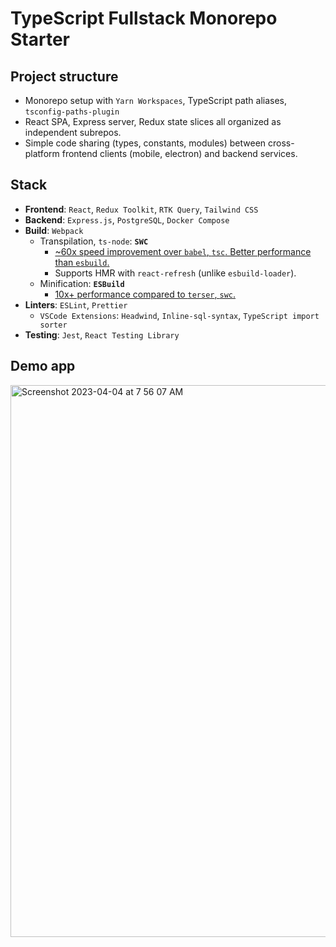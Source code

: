 # TypeScript Fullstack Monorepo Starter

## Project structure
  - Monorepo setup with `Yarn Workspaces`, TypeScript path aliases, `tsconfig-paths-plugin`
  - React SPA, Express server, Redux state slices all organized as independent subrepos.
  - Simple code sharing (types, constants, modules) between cross-platform frontend clients (mobile, electron) and backend services. 

## Stack 
- **Frontend**: `React`, `Redux Toolkit`, `RTK Query`, `Tailwind CSS`
- **Backend**: `Express.js`, `PostgreSQL`, `Docker Compose`
- **Build**: `Webpack`
  - Transpilation, `ts-node`: **`SWC`**
    - [~60x speed improvement over `babel`, `tsc`. Better performance than `esbuild`.](https://swc.rs/docs/benchmarks)
    - Supports HMR with `react-refresh` (unlike `esbuild-loader`).
  - Minification: **`ESBuild`**
    - [10x+ performance compared to `terser`, `swc`.](https://github.com/privatenumber/minification-benchmarks)
- **Linters**: `ESLint`, `Prettier`
  - `VSCode Extensions`: `Headwind`, `Inline-sql-syntax`, `TypeScript import sorter`
- **Testing**: `Jest`, `React Testing Library`

## Demo app
<img width="883" alt="Screenshot 2023-04-04 at 7 56 07 AM" src="https://user-images.githubusercontent.com/34228073/229833362-827c56cd-1da7-4c00-a2dd-5671d1d416a3.png">
